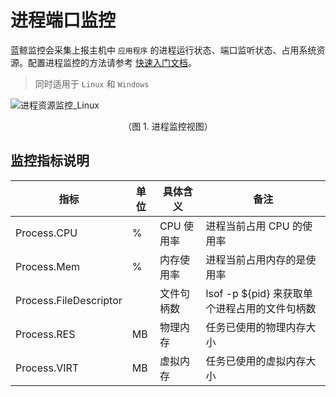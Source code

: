 # 进程端口监控

蓝鲸监控会采集上报主机中 `应用程序` 的进程运行状态、端口监听状态、占用系统资源。配置进程监控的方法请参考 [快速入门文档](../快速入门/进程监控/process_monitor_front.md)。

> 同时适用于 `Linux` 和 `Windows`

![进程资源监控_Linux](../media/Process_Resource_Monitor.gif)
<center>（图 1. 进程监控视图）</center>

## 监控指标说明

| 指标 | 单位 | 具体含义 | 备注 |
| --- | --- | --- | --- |
| Process.CPU | % | CPU 使用率 | 进程当前占用 CPU 的使用率 |
| Process.Mem | % | 内存使用率 | 进程当前占用内存的是使用率 |
| Process.FileDescriptor |  | 文件句柄数 |  lsof -p ${pid} 来获取单个进程占用的文件句柄数 |
| Process.RES | MB | 物理内存  |  任务已使用的物理内存大小 |
| Process.VIRT | MB |  虚拟内存 | 任务已使用的虚拟内存大小 |
